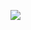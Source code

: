 <p align="right">
  <img src="https://capsule-render.vercel.app/api?type=blur&height=200&color=0:CD5C5C,100:B22222&text=tom%20alvarez%20-%20web-developer&fontSize=20&fontColor=9F2B68&fontAlign=50&fontAlignY=50"/>
</p>

<!-- E6A02E -->
